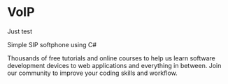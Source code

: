 # VoIP
Just test

Simple SIP softphone using C#

Thousands of free tutorials and online courses to help us learn software development devices to web applications and everything in between. Join our community to improve your coding skills and workflow.

